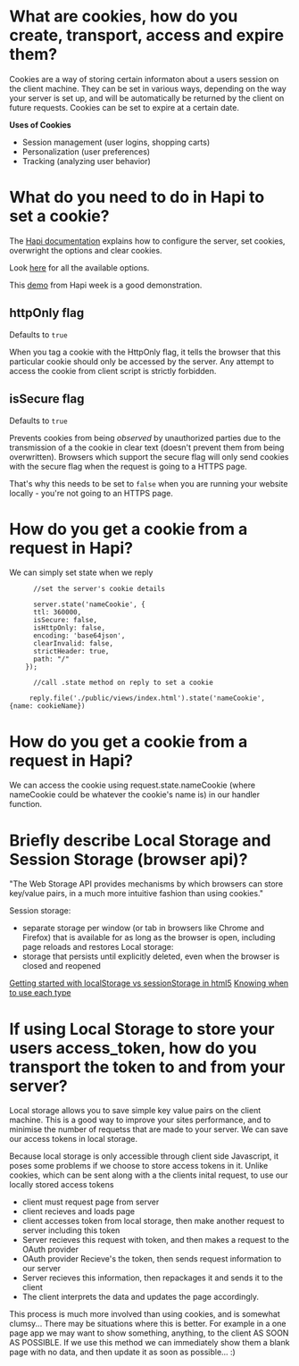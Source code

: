 # What are cookies, how do you create, transport, access and expire them?
  Cookies are a way of storing certain informaton about a users session on the client machine.
  They can be set in various ways, depending on the way your server is set up, and will be automatically be returned by the client on future requests.
  Cookies can be set to expire at a certain date.
  
**Uses of Cookies**  
- Session management (user logins, shopping carts)
- Personalization (user preferences)
- Tracking (analyzing user behavior)

# What do you need to do in Hapi to set a cookie?
The [Hapi documentation](http://hapijs.com/tutorials/cookies?lang=en_US) explains how to configure the server, set cookies, overwright the options and clear cookies.

Look [here](http://hapijs.com/api#serverstatename-options) for all the available options.

This [demo](https://github.com/limeyb7/cookies-with-hapi-demo) from Hapi week is a good demonstration.

## httpOnly flag
Defaults to `true`

When you tag a cookie with the HttpOnly flag, it tells the browser that this particular cookie should only be accessed by the server. Any attempt to access the cookie from client script is strictly forbidden.

## isSecure flag
Defaults to `true`

Prevents cookies from being _observed_ by unauthorized parties due to the transmission of a the cookie in clear text (doesn't prevent them from being overwritten). Browsers which support the secure flag will only send cookies with the secure flag when the request is going to a HTTPS page.

That's why this needs to be set to `false` when you are running your website locally - you're not going to an HTTPS page.

# How do you get a cookie from a request in Hapi?
  We can simply set state when we reply

```
      //set the server's cookie details

      server.state('nameCookie', {
      ttl: 360000,
      isSecure: false,
      isHttpOnly: false,
      encoding: 'base64json',
      clearInvalid: false,
      strictHeader: true,
      path: "/"
    });

      //call .state method on reply to set a cookie

     reply.file('./public/views/index.html').state('nameCookie', {name: cookieName})
```


# How do you get a cookie from a request in Hapi?

  We can access the cookie using request.state.nameCookie (where nameCookie could be whatever the cookie's name is) in our handler function.

# Briefly describe Local Storage and Session Storage (browser api)?
"The Web Storage API provides mechanisms by which browsers can store key/value pairs, in a much more intuitive fashion than using cookies."

Session storage:
- separate storage per window (or tab in browsers like Chrome and Firefox) that is available for as long as the browser is open, including page reloads and restores
Local storage:
- storage that persists until explicitly deleted, even when the browser is closed and reopened

[Getting started with localStorage vs sessionStorage in html5](http://javascript.tutorialhorizon.com/2015/09/08/getting-started-with-localstorage-vs-sessionstorage-in-html5/)
[Knowing when to use each type](https://github.com/FAC9/READMES/blob/master/hapi/cache-and-cookies.md#when-to-use-sessionstorage)
# If using Local Storage to store your users access_token, how do you transport the token to and from your server?
  Local storage allows you to save simple key value pairs on the client machine. This is a good way to improve your sites performance, and to minimise the number of requetss that are made to your server. We can save our access tokens in local storage.

  Because local storage is only accessible through client side Javascript, it poses some problems if we choose to store access tokens in it. Unlike cookies, which can be sent along with a the clients inital request, to use our locally stored access tokens

  - client must request page from server
  - client recieves and loads page
  - client accesses token from local storage, then make another request to server including this token
  - Server recieves this request with token, and then makes a request to the OAuth provider
  - OAuth provider Recieve's the token, then sends request information to our server
  - Server recieves this information, then repackages it and sends it to the client
  - The client interprets the data and updates the page accordingly.

  This process is much more involved than using cookies, and is somewhat clumsy... There may be situations where this is better. For example in a one page app we may want to show something, anything, to the client AS SOON AS POSSIBLE. If we use this method we can immediately show them a blank page with no data, and then update it as soon as possible... :)
